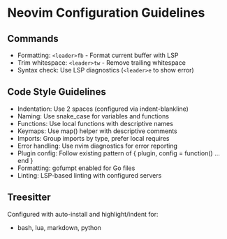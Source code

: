 # Neovim Configuration Guidelines

## Commands
- Formatting: `<leader>fb` - Format current buffer with LSP
- Trim whitespace: `<leader>tw` - Remove trailing whitespace
- Syntax check: Use LSP diagnostics (`<leader>e` to show error)

## Code Style Guidelines
- Indentation: Use 2 spaces (configured via indent-blankline)
- Naming: Use snake_case for variables and functions
- Functions: Use local functions with descriptive names
- Keymaps: Use map() helper with descriptive comments
- Imports: Group imports by type, prefer local requires
- Error handling: Use nvim diagnostics for error reporting
- Plugin config: Follow existing pattern of { plugin, config = function() ... end }
- Formatting: gofumpt enabled for Go files
- Linting: LSP-based linting with configured servers

## Treesitter
Configured with auto-install and highlight/indent for:
- bash, lua, markdown, python